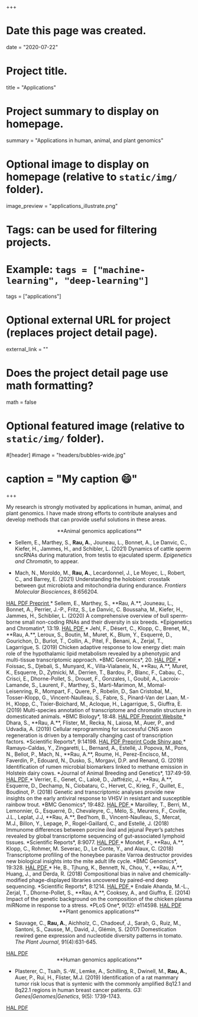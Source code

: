 +++
# Date this page was created.
date = "2020-07-22"

# Project title.
title = "Applications"

# Project summary to display on homepage.
summary = "Applications in human, animal, and plant genomics"

# Optional image to display on homepage (relative to `static/img/` folder).
image_preview = "applications_illustrate.png"

# Tags: can be used for filtering projects.
# Example: `tags = ["machine-learning", "deep-learning"]`
tags = ["applications"]

# Optional external URL for project (replaces project detail page).
external_link = ""

# Does the project detail page use math formatting?
math = false

# Optional featured image (relative to `static/img/` folder).
#[header]
#image = "headers/bubbles-wide.jpg"
# caption = "My caption :smile:"

+++

My research is strongly motivated by applications in human, animal, and plant
genomics. I have made strong efforts to contribute analyses and 
develop methods that can provide useful solutions in these areas.

<center>**Animal genomics applications**</center>

* Sellem, E., Marthey, S., **Rau, A.**, Jouneau, L., Bonnet, A., Le Danvic, C., Kiefer, H., Jammes, H., and Schibler, L. (2021) Dynamics of cattle sperm sncRNAs during maturation, from testis to ejaculated sperm. *Epigenetics and Chromatin*, to appear.
      
* Mach, N., Moroldo, M., **Rau, A.**, Lecardonnel, J., Le Moyec, L., Robert, C., and Barrey, E. (2021) Understanding the holobiont: crosstalk between gut microbiota and mitochondria during endurance. *Frontiers Molecular Biosciences*, 8:656204.
<a class="btn btn-primary btn-outline btn-xs"   href="https://hal.inrae.fr/hal-03197210" target="_blank" rel="noopener"> 
HAL 
</a>   <a class="btn btn-primary btn-outline btn-xs"   href="https://www.frontiersin.org/articles/10.3389/fmolb.2021.656204/full?&utm_source=Email_to_authors_&utm_medium=Email&utm_content=T1_11.5e1_author&utm_campaign=Email_publication&field=&journalName=Frontiers_in_Molecular_Biosciences&id=656204" target="_blank" rel="noopener"> 
PDF 
</a>   <a class="btn btn-primary btn-outline btn-xs"   href="https://www.biorxiv.org/content/10.1101/2021.01.08.425889v1" target="_blank" rel="noopener"> 
Preprint 
</a>      
* Sellem, E., Marthey, S., **Rau, A.**, Jouneau, L., Bonnet, A., Perrier, J.-P., Fritz, S., Le Danvic, C. Boussaha, M., Kiefer, H., Jammes, H., Schiblier, L. (2020) A comprehensive overview of bull sperm-borne small non-coding RNAs and their diversity in six breeds. *Epigenetics and Chromatin*, 13:19.
<a class="btn btn-primary btn-outline btn-xs"   href="https://hal.inrae.fr/hal-03176141v1" target="_blank" rel="noopener"> 
HAL 
</a>   <a class="btn btn-primary btn-outline btn-xs"   href="https://epigeneticsandchromatin.biomedcentral.com/articles/10.1186/s13072-020-00340-0" target="_blank" rel="noopener"> 
PDF 
</a>       
* Jehl, F., Désert, C., Klopp, C., Brenet, M., **Rau, A.**, Leroux, S., Boutin, M., Muret, K., Blum, Y., Esquerré, D., Gourichon, D., Burlot, T., Collin, A., Pitel, F., Benani, A., Zerjal, T., Lagarrigue, S. (2019) Chicken adaptive response to low energy diet: main role of the hypothalamic lipid metabolism revealed by a phenotypic and multi-tissue transcriptomic approach. *BMC Genomics*, 20.
<a class="btn btn-primary btn-outline btn-xs"   href="https://hal.inrae.fr/hal-02463367v1" target="_blank" rel="noopener"> 
HAL 
</a>   <a class="btn btn-primary btn-outline btn-xs"   href="https://bmcgenomics.biomedcentral.com/articles/10.1186/s12864-019-6384-8" target="_blank" rel="noopener"> 
PDF 
</a>       
* Foissac, S., Djebali, S., Munyard, K., Villa-Vialaneix, N., **Rau, A.**, Muret, K., Esquerre, D., Zytnicki, M., Derrien, T., Bardou, P., Blanc, F., Cabau, C., Crisci, E., Dhorne-Pollet, S., Drouet, F., Gonzales, I., Goubil, A., Lacroix-Lamande, S., Laurent, F., Marthey, S., Marti-Marimon, M., Momal-Leisenring, R., Mompart, F., Quere, P., Robelin, D., San Cristobal, M., Tosser-Klopp, G., Vincent-Naulleau, S., Fabre, S., Pinard-Van der Laan, M.-H., Klopp, C., Tixier-Boichard, M., Acloque, H., Lagarrigue, S., Giuffra, E. (2019) Multi-species annotation of transcriptome and chromatin structure in domesticated animals. *BMC Biology*, 18:48.
<a class="btn btn-primary btn-outline btn-xs"   href="https://hal.inrae.fr/hal-02437599v1" target="_blank" rel="noopener"> 
HAL 
</a>   <a class="btn btn-primary btn-outline btn-xs"   href="https://bmcbiol.biomedcentral.com/articles/10.1186/s12915-019-0726-5" target="_blank" rel="noopener"> 
PDF 
</a>   <a class="btn btn-primary btn-outline btn-xs"   href="https://www.biorxiv.org/content/early/2018/05/11/316091v2" target="_blank" rel="noopener"> 
Preprint 
</a>     <a class="btn btn-primary btn-outline btn-xs"   href="http://www.fragencode.org/" target="_blank" rel="noopener"> 
Website 
</a>  
* Dhara, S., **Rau, A.**, Flister, M., Recka, N., Laiosa, M., Auer, P., and Udvadia, A. (2019) Cellular reprogramming for successful CNS axon regeneration is driven by a temporally changing cast of transcription factors. *Scientific Reports*, 9:14198.
<a class="btn btn-primary btn-outline btn-xs"   href="https://hal.inrae.fr/hal-02791772" target="_blank" rel="noopener"> 
HAL 
</a>   <a class="btn btn-primary btn-outline btn-xs"   href="https://www.nature.com/articles/s41598-019-50485-6" target="_blank" rel="noopener"> 
PDF 
</a>   <a class="btn btn-primary btn-outline btn-xs"   href="https://www.biorxiv.org/content/10.1101/638734v3" target="_blank" rel="noopener"> 
Preprint 
</a>    <a class="btn btn-primary btn-outline btn-xs"   href="https://github.com/andreamrau/OpticRegen_2019" target="_blank" rel="noopener"> 
Code 
</a>   <a class="btn btn-primary btn-outline btn-xs"   href="http://ls-shiny-prod.uwm.edu/rosetta/" target="_blank" rel="noopener"> 
Shiny app 
</a>  
* Ramayo-Caldas, Y., Zingaretti, L., Bernard, A., Estellé, J. Popova, M., Pons, N., Bellot, P., Mach, N., **Rau, A.**, Roume, H., Perez-Encisco, M., Faverdin, P., Edouard, N., Dusko, S., Morgavi, D.P. and Renand, G. (2019) Identification of rumen microbial biomarkers linked to methane emission in Holstein dairy cows. *Journal of Animal Breeding and Genetics*, 137:49-59.
<a class="btn btn-primary btn-outline btn-xs"   href="https://hal.inrae.fr/view/index/identifiant/hal-02495627" target="_blank" rel="noopener"> 
HAL 
</a>   <a class="btn btn-primary btn-outline btn-xs"   href="https://onlinelibrary.wiley.com/doi/epdf/10.1111/jbg.12427" target="_blank" rel="noopener"> 
PDF 
</a>       
* Verrier, E., Genet, C., Laloë, D., Jaffrézic, J., **Rau, A.**, Esquerre, D., Dechamp, N., Ciobataru, C., Hervet, C., Krieg, F., Quillet, E., Boudinot, P. (2018) Genetic and transcriptomic analyses provide new insights on the early antiviral response to VHSV in resistant and susceptible rainbow trout. *BMC Genomics*, 19:482.
<a class="btn btn-primary btn-outline btn-xs"   href="https://hal.inrae.fr/view/index/identifiant/hal-02444518" target="_blank" rel="noopener"> 
HAL 
</a>   <a class="btn btn-primary btn-outline btn-xs"   href="https://bmcgenomics.biomedcentral.com/articles/10.1186/s12864-018-4860-1" target="_blank" rel="noopener"> 
PDF 
</a>       
* Maroilley, T., Berri, M., Lemonnier, G., Esquerré, D., Chevaleyre, C., Mélo, S., Meurens, F., Coville, J.L., Leplat, J.J, **Rau, A.**, Bed’hom, B., Vincent-Naulleau, S., Mercat, M.J., Billon, Y., Lepage, P., Rogel-Gaillard, C., and Estellé, J. (2018) Immunome differences between porcine ileal and jejunal Peyer’s patches revealed by global transcriptome sequencing of gut-associated lymphoid tissues. *Scientific Reports*, 8:9077.
<a class="btn btn-primary btn-outline btn-xs"   href="https://hal.inrae.fr/view/index/identifiant/hal-02356215" target="_blank" rel="noopener"> 
HAL 
</a>   <a class="btn btn-primary btn-outline btn-xs"   href="https://www.nature.com/articles/s41598-018-27019-7" target="_blank" rel="noopener"> 
PDF 
</a>       
* Mondet, F., **Rau, A.**, Klopp, C., Rohmer, M. Severac, D., Le Conte, Y., and Alaux, C. (2018) Transcriptome profiling of the honeybee parasite Varroa destructor provides new biological insights into the mite adult life cycle. *BMC Genomics*, 19:328.
<a class="btn btn-primary btn-outline btn-xs"   href="https://hal.inrae.fr/inserm-02063466" target="_blank" rel="noopener"> 
HAL 
</a>   <a class="btn btn-primary btn-outline btn-xs"   href="https://bmcgenomics.biomedcentral.com/articles/10.1186/s12864-018-4668-z" target="_blank" rel="noopener"> 
PDF 
</a>       
* He, B., Tjhung, K., Bennett, N., Chou, Y., **Rau, A.**, Huang, J., and Derda, R. (2018) Compositional bias in naïve and chemically-modified phage-displayed libraries uncovered by paired-end deep sequencing. *Scientific Reports*, 8:1214.
<a class="btn btn-primary btn-outline btn-xs"   href="https://hal.inrae.fr/view/index/identifiant/hal-02623801" target="_blank" rel="noopener"> 
HAL 
</a>   <a class="btn btn-primary btn-outline btn-xs"   href="http://rdcu.be/E4Zi" target="_blank" rel="noopener"> 
PDF 
</a>       
* Endale Ahanda, M.-L., Zerjal, T., Dhorne-Pollet, S., **Rau, A.**, Cooksey, A., and Giuffra, E. (2014) Impact of the genetic background on the composition of the chicken plasma miRNome in response to a stress. *PLoS One*, 9(12): e114598.
<a class="btn btn-primary btn-outline btn-xs"   href="https://hal.inrae.fr/view/index/identifiant/hal-01194096" target="_blank" rel="noopener"> 
HAL 
</a>   <a class="btn btn-primary btn-outline btn-xs"   href="http://www.plosone.org/article/info/%3Adoi/%2F10.1371/%2Fjournal.pone.0114598" target="_blank" rel="noopener"> 
PDF 
</a>       

<center>**Plant genomics applications**</center>

* Sauvage, C., **Rau, A.**, Aichholz, C., Chadoeuf, J., Sarah, G., Ruiz, M., Santoni, S., Causse, M., David, J., Glémin, S. (2017) Domestication rewired gene expression and nucleotide diversity patterns in tomato. *The Plant Journal*, 91(4):631-645.
<a class="btn btn-primary btn-outline btn-xs"   href="https://hal.inrae.fr/view/index/identifiant/hal-01594937" target="_blank" rel="noopener"> 
HAL 
</a>   <a class="btn btn-primary btn-outline btn-xs"   href="http://onlinelibrary.wiley.com/doi/10.1111/tpj.13592/abstract" target="_blank" rel="noopener"> 
PDF 
</a>       
<center>**Human genomics applications**</center>

* Plasterer, C., Tsaih, S.-W., Lemke, A., Schilling, R., Dwinell, M., **Rau, A.**, Auer, P., Rui, H., Flister, M.J. (2019) Identification of a rat mammary tumor risk locus that is syntenic with the commonly amplified 8q12.1 and 8q22.1 regions in human breast cancer patients. *G3: Genes|Genomes|Genetics*, 9(5): 1739-1743.
<a class="btn btn-primary btn-outline btn-xs"   href="https://hal.inrae.fr/view/index/identifiant/hal-02626057" target="_blank" rel="noopener"> 
HAL 
</a>   <a class="btn btn-primary btn-outline btn-xs"   href="https://www.g3journal.org/content/9/5/1739" target="_blank" rel="noopener"> 
PDF 
</a>       
